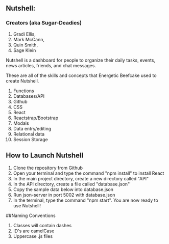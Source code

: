 ## Nutshell: 
### Creators (aka Sugar-Deadies)
1. Gradi Ellis,   
1. Mark McCann,
1. Quin Smith,
1. Sage Klein

Nutshell is a dashboard for people to organize their daily tasks, events, news articles, friends, and chat messages.

These are all of the skills and concepts that Energetic Beefcake used to create Nutshell.

1. Functions
1. Databases/API
1. Github
1. CSS
1. React
1. Reactstrap/Bootstrap
1. Modals
1. Data entry/editing
1. Relational data
1. Session Storage

## How to Launch Nutshell

1. Clone the repository from Github
1. Open your terminal and type the command "npm install" to install React
1. In the main project directory, create a new directory called "API"
1. In the API directory, create a file called "database.json"
1. Copy the sample data below into database.json
1. Run json-server in port 5002 with database.json
1. In the terminal, type the command "npm start". You are now ready to use Nutshell!

##Naming Conventions

1. Classes will contain dashes
2. ID's are camelCase
3. Uppercase .js files
